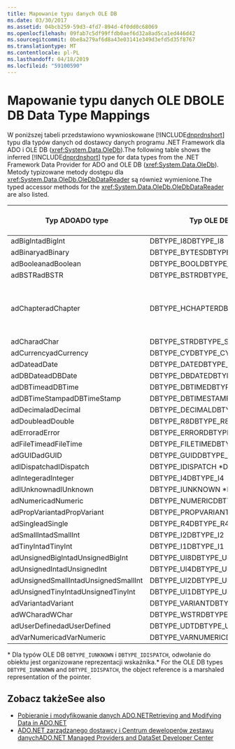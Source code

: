 ```yaml
---
title: Mapowanie typu danych OLE DB
ms.date: 03/30/2017
ms.assetid: 04bcb259-59d3-4fd7-894d-4f0dd0c68069
ms.openlocfilehash: 09fab7c5df99ffdb0aef6d32a8ad5ca1ed446d42
ms.sourcegitcommit: 0be8a279af6d8a43e03141e349d3efd5d35f8767
ms.translationtype: MT
ms.contentlocale: pl-PL
ms.lasthandoff: 04/18/2019
ms.locfileid: "59100590"
---
```

# <a name="ole-db-data-type-mappings"></a><span data-ttu-id="3e2d2-102">Mapowanie typu danych OLE DB</span><span class="sxs-lookup"><span data-stu-id="3e2d2-102">OLE DB Data Type Mappings</span></span>
<span data-ttu-id="3e2d2-103">W poniższej tabeli przedstawiono wywnioskowane [!INCLUDE[dnprdnshort](../../../../includes/dnprdnshort-md.md)] typu dla typów danych od dostawcy danych programu .NET Framework dla ADO i OLE DB (<xref:System.Data.OleDb>).</span><span class="sxs-lookup"><span data-stu-id="3e2d2-103">The following table shows the inferred [!INCLUDE[dnprdnshort](../../../../includes/dnprdnshort-md.md)] type for data types from the .NET Framework Data Provider for ADO and OLE DB (<xref:System.Data.OleDb>).</span></span> <span data-ttu-id="3e2d2-104">Metody typizowane metody dostępu dla <xref:System.Data.OleDb.OleDbDataReader> są również wymienione.</span><span class="sxs-lookup"><span data-stu-id="3e2d2-104">The typed accessor methods for the <xref:System.Data.OleDb.OleDbDataReader> are also listed.</span></span>  
  
|<span data-ttu-id="3e2d2-105">Typ ADO</span><span class="sxs-lookup"><span data-stu-id="3e2d2-105">ADO type</span></span>|<span data-ttu-id="3e2d2-106">Typ OLE DB</span><span class="sxs-lookup"><span data-stu-id="3e2d2-106">OLE DB type</span></span>|[!INCLUDE[dnprdnshort](../../../../includes/dnprdnshort-md.md)] <span data-ttu-id="3e2d2-107">Typ</span><span class="sxs-lookup"><span data-stu-id="3e2d2-107">type</span></span>|[!INCLUDE[dnprdnshort](../../../../includes/dnprdnshort-md.md)] <span data-ttu-id="3e2d2-108">typizowane metody dostępu</span><span class="sxs-lookup"><span data-stu-id="3e2d2-108">typed accessor</span></span>|  
|--------------|-----------------|----------------------------------------------------------------------|--------------------------------------------------------------------------------|  
|<span data-ttu-id="3e2d2-109">adBigInt</span><span class="sxs-lookup"><span data-stu-id="3e2d2-109">adBigInt</span></span>|<span data-ttu-id="3e2d2-110">DBTYPE_I8</span><span class="sxs-lookup"><span data-stu-id="3e2d2-110">DBTYPE_I8</span></span>|<span data-ttu-id="3e2d2-111">Int64</span><span class="sxs-lookup"><span data-stu-id="3e2d2-111">Int64</span></span>|<span data-ttu-id="3e2d2-112">GetInt64()</span><span class="sxs-lookup"><span data-stu-id="3e2d2-112">GetInt64()</span></span>|  
|<span data-ttu-id="3e2d2-113">adBinary</span><span class="sxs-lookup"><span data-stu-id="3e2d2-113">adBinary</span></span>|<span data-ttu-id="3e2d2-114">DBTYPE_BYTES</span><span class="sxs-lookup"><span data-stu-id="3e2d2-114">DBTYPE_BYTES</span></span>|<span data-ttu-id="3e2d2-115">Byte[]</span><span class="sxs-lookup"><span data-stu-id="3e2d2-115">Byte[]</span></span>|<span data-ttu-id="3e2d2-116">GetBytes()</span><span class="sxs-lookup"><span data-stu-id="3e2d2-116">GetBytes()</span></span>|  
|<span data-ttu-id="3e2d2-117">adBoolean</span><span class="sxs-lookup"><span data-stu-id="3e2d2-117">adBoolean</span></span>|<span data-ttu-id="3e2d2-118">DBTYPE_BOOL</span><span class="sxs-lookup"><span data-stu-id="3e2d2-118">DBTYPE_BOOL</span></span>|<span data-ttu-id="3e2d2-119">Boolean</span><span class="sxs-lookup"><span data-stu-id="3e2d2-119">Boolean</span></span>|<span data-ttu-id="3e2d2-120">GetBoolean()</span><span class="sxs-lookup"><span data-stu-id="3e2d2-120">GetBoolean()</span></span>|  
|<span data-ttu-id="3e2d2-121">adBSTR</span><span class="sxs-lookup"><span data-stu-id="3e2d2-121">adBSTR</span></span>|<span data-ttu-id="3e2d2-122">DBTYPE_BSTR</span><span class="sxs-lookup"><span data-stu-id="3e2d2-122">DBTYPE_BSTR</span></span>|<span data-ttu-id="3e2d2-123">String</span><span class="sxs-lookup"><span data-stu-id="3e2d2-123">String</span></span>|<span data-ttu-id="3e2d2-124">GetString()</span><span class="sxs-lookup"><span data-stu-id="3e2d2-124">GetString()</span></span>|  
|<span data-ttu-id="3e2d2-125">adChapter</span><span class="sxs-lookup"><span data-stu-id="3e2d2-125">adChapter</span></span>|<span data-ttu-id="3e2d2-126">DBTYPE_HCHAPTER</span><span class="sxs-lookup"><span data-stu-id="3e2d2-126">DBTYPE_HCHAPTER</span></span>|<span data-ttu-id="3e2d2-127">W wersjach zapoznawczych `DataReader`.</span><span class="sxs-lookup"><span data-stu-id="3e2d2-127">Supported through the `DataReader`.</span></span> <span data-ttu-id="3e2d2-128">Zobacz [pobieraniu danych przy użyciu elementu DataReader](../../../../docs/framework/data/adonet/retrieving-data-using-a-datareader.md).</span><span class="sxs-lookup"><span data-stu-id="3e2d2-128">See [Retrieving Data Using a DataReader](../../../../docs/framework/data/adonet/retrieving-data-using-a-datareader.md).</span></span>|<span data-ttu-id="3e2d2-129">GetValue()</span><span class="sxs-lookup"><span data-stu-id="3e2d2-129">GetValue()</span></span>|  
|<span data-ttu-id="3e2d2-130">adChar</span><span class="sxs-lookup"><span data-stu-id="3e2d2-130">adChar</span></span>|<span data-ttu-id="3e2d2-131">DBTYPE_STR</span><span class="sxs-lookup"><span data-stu-id="3e2d2-131">DBTYPE_STR</span></span>|<span data-ttu-id="3e2d2-132">String</span><span class="sxs-lookup"><span data-stu-id="3e2d2-132">String</span></span>|<span data-ttu-id="3e2d2-133">GetString()</span><span class="sxs-lookup"><span data-stu-id="3e2d2-133">GetString()</span></span>|  
|<span data-ttu-id="3e2d2-134">adCurrency</span><span class="sxs-lookup"><span data-stu-id="3e2d2-134">adCurrency</span></span>|<span data-ttu-id="3e2d2-135">DBTYPE_CY</span><span class="sxs-lookup"><span data-stu-id="3e2d2-135">DBTYPE_CY</span></span>|<span data-ttu-id="3e2d2-136">Wartość dziesiętna</span><span class="sxs-lookup"><span data-stu-id="3e2d2-136">Decimal</span></span>|<span data-ttu-id="3e2d2-137">GetDecimal()</span><span class="sxs-lookup"><span data-stu-id="3e2d2-137">GetDecimal()</span></span>|  
|<span data-ttu-id="3e2d2-138">adDate</span><span class="sxs-lookup"><span data-stu-id="3e2d2-138">adDate</span></span>|<span data-ttu-id="3e2d2-139">DBTYPE_DATE</span><span class="sxs-lookup"><span data-stu-id="3e2d2-139">DBTYPE_DATE</span></span>|<span data-ttu-id="3e2d2-140">DataGodzina</span><span class="sxs-lookup"><span data-stu-id="3e2d2-140">DateTime</span></span>|<span data-ttu-id="3e2d2-141">GetDateTime()</span><span class="sxs-lookup"><span data-stu-id="3e2d2-141">GetDateTime()</span></span>|  
|<span data-ttu-id="3e2d2-142">adDBDate</span><span class="sxs-lookup"><span data-stu-id="3e2d2-142">adDBDate</span></span>|<span data-ttu-id="3e2d2-143">DBTYPE_DBDATE</span><span class="sxs-lookup"><span data-stu-id="3e2d2-143">DBTYPE_DBDATE</span></span>|<span data-ttu-id="3e2d2-144">DataGodzina</span><span class="sxs-lookup"><span data-stu-id="3e2d2-144">DateTime</span></span>|<span data-ttu-id="3e2d2-145">GetDateTime()</span><span class="sxs-lookup"><span data-stu-id="3e2d2-145">GetDateTime()</span></span>|  
|<span data-ttu-id="3e2d2-146">adDBTime</span><span class="sxs-lookup"><span data-stu-id="3e2d2-146">adDBTime</span></span>|<span data-ttu-id="3e2d2-147">DBTYPE_DBTIME</span><span class="sxs-lookup"><span data-stu-id="3e2d2-147">DBTYPE_DBTIME</span></span>|<span data-ttu-id="3e2d2-148">DataGodzina</span><span class="sxs-lookup"><span data-stu-id="3e2d2-148">DateTime</span></span>|<span data-ttu-id="3e2d2-149">GetDateTime()</span><span class="sxs-lookup"><span data-stu-id="3e2d2-149">GetDateTime()</span></span>|  
|<span data-ttu-id="3e2d2-150">adDBTimeStamp</span><span class="sxs-lookup"><span data-stu-id="3e2d2-150">adDBTimeStamp</span></span>|<span data-ttu-id="3e2d2-151">DBTYPE_DBTIMESTAMP</span><span class="sxs-lookup"><span data-stu-id="3e2d2-151">DBTYPE_DBTIMESTAMP</span></span>|<span data-ttu-id="3e2d2-152">DataGodzina</span><span class="sxs-lookup"><span data-stu-id="3e2d2-152">DateTime</span></span>|<span data-ttu-id="3e2d2-153">GetDateTime()</span><span class="sxs-lookup"><span data-stu-id="3e2d2-153">GetDateTime()</span></span>|  
|<span data-ttu-id="3e2d2-154">adDecimal</span><span class="sxs-lookup"><span data-stu-id="3e2d2-154">adDecimal</span></span>|<span data-ttu-id="3e2d2-155">DBTYPE_DECIMAL</span><span class="sxs-lookup"><span data-stu-id="3e2d2-155">DBTYPE_DECIMAL</span></span>|<span data-ttu-id="3e2d2-156">Wartość dziesiętna</span><span class="sxs-lookup"><span data-stu-id="3e2d2-156">Decimal</span></span>|<span data-ttu-id="3e2d2-157">GetDecimal()</span><span class="sxs-lookup"><span data-stu-id="3e2d2-157">GetDecimal()</span></span>|  
|<span data-ttu-id="3e2d2-158">adDouble</span><span class="sxs-lookup"><span data-stu-id="3e2d2-158">adDouble</span></span>|<span data-ttu-id="3e2d2-159">DBTYPE_R8</span><span class="sxs-lookup"><span data-stu-id="3e2d2-159">DBTYPE_R8</span></span>|<span data-ttu-id="3e2d2-160">Double</span><span class="sxs-lookup"><span data-stu-id="3e2d2-160">Double</span></span>|<span data-ttu-id="3e2d2-161">GetDouble()</span><span class="sxs-lookup"><span data-stu-id="3e2d2-161">GetDouble()</span></span>|  
|<span data-ttu-id="3e2d2-162">adError</span><span class="sxs-lookup"><span data-stu-id="3e2d2-162">adError</span></span>|<span data-ttu-id="3e2d2-163">DBTYPE_ERROR</span><span class="sxs-lookup"><span data-stu-id="3e2d2-163">DBTYPE_ERROR</span></span>|<span data-ttu-id="3e2d2-164">ExternalException</span><span class="sxs-lookup"><span data-stu-id="3e2d2-164">ExternalException</span></span>|<span data-ttu-id="3e2d2-165">GetValue()</span><span class="sxs-lookup"><span data-stu-id="3e2d2-165">GetValue()</span></span>|  
|<span data-ttu-id="3e2d2-166">adFileTime</span><span class="sxs-lookup"><span data-stu-id="3e2d2-166">adFileTime</span></span>|<span data-ttu-id="3e2d2-167">DBTYPE_FILETIME</span><span class="sxs-lookup"><span data-stu-id="3e2d2-167">DBTYPE_FILETIME</span></span>|<span data-ttu-id="3e2d2-168">DataGodzina</span><span class="sxs-lookup"><span data-stu-id="3e2d2-168">DateTime</span></span>|<span data-ttu-id="3e2d2-169">GetDateTime()</span><span class="sxs-lookup"><span data-stu-id="3e2d2-169">GetDateTime()</span></span>|  
|<span data-ttu-id="3e2d2-170">adGUID</span><span class="sxs-lookup"><span data-stu-id="3e2d2-170">adGUID</span></span>|<span data-ttu-id="3e2d2-171">DBTYPE_GUID</span><span class="sxs-lookup"><span data-stu-id="3e2d2-171">DBTYPE_GUID</span></span>|<span data-ttu-id="3e2d2-172">Guid</span><span class="sxs-lookup"><span data-stu-id="3e2d2-172">Guid</span></span>|<span data-ttu-id="3e2d2-173">GetGuid()</span><span class="sxs-lookup"><span data-stu-id="3e2d2-173">GetGuid()</span></span>|  
|<span data-ttu-id="3e2d2-174">adIDispatch</span><span class="sxs-lookup"><span data-stu-id="3e2d2-174">adIDispatch</span></span>|<span data-ttu-id="3e2d2-175">DBTYPE_IDISPATCH \*</span><span class="sxs-lookup"><span data-stu-id="3e2d2-175">DBTYPE_IDISPATCH \*</span></span>|<span data-ttu-id="3e2d2-176">Obiekt</span><span class="sxs-lookup"><span data-stu-id="3e2d2-176">Object</span></span>|<span data-ttu-id="3e2d2-177">GetValue()</span><span class="sxs-lookup"><span data-stu-id="3e2d2-177">GetValue()</span></span>|  
|<span data-ttu-id="3e2d2-178">adInteger</span><span class="sxs-lookup"><span data-stu-id="3e2d2-178">adInteger</span></span>|<span data-ttu-id="3e2d2-179">DBTYPE_I4</span><span class="sxs-lookup"><span data-stu-id="3e2d2-179">DBTYPE_I4</span></span>|<span data-ttu-id="3e2d2-180">Int32</span><span class="sxs-lookup"><span data-stu-id="3e2d2-180">Int32</span></span>|<span data-ttu-id="3e2d2-181">GetInt32()</span><span class="sxs-lookup"><span data-stu-id="3e2d2-181">GetInt32()</span></span>|  
|<span data-ttu-id="3e2d2-182">adIUnknown</span><span class="sxs-lookup"><span data-stu-id="3e2d2-182">adIUnknown</span></span>|<span data-ttu-id="3e2d2-183">DBTYPE_IUNKNOWN \*</span><span class="sxs-lookup"><span data-stu-id="3e2d2-183">DBTYPE_IUNKNOWN \*</span></span>|<span data-ttu-id="3e2d2-184">Obiekt</span><span class="sxs-lookup"><span data-stu-id="3e2d2-184">Object</span></span>|<span data-ttu-id="3e2d2-185">GetValue()</span><span class="sxs-lookup"><span data-stu-id="3e2d2-185">GetValue()</span></span>|  
|<span data-ttu-id="3e2d2-186">adNumeric</span><span class="sxs-lookup"><span data-stu-id="3e2d2-186">adNumeric</span></span>|<span data-ttu-id="3e2d2-187">DBTYPE_NUMERIC</span><span class="sxs-lookup"><span data-stu-id="3e2d2-187">DBTYPE_NUMERIC</span></span>|<span data-ttu-id="3e2d2-188">Wartość dziesiętna</span><span class="sxs-lookup"><span data-stu-id="3e2d2-188">Decimal</span></span>|<span data-ttu-id="3e2d2-189">GetDecimal()</span><span class="sxs-lookup"><span data-stu-id="3e2d2-189">GetDecimal()</span></span>|  
|<span data-ttu-id="3e2d2-190">adPropVariant</span><span class="sxs-lookup"><span data-stu-id="3e2d2-190">adPropVariant</span></span>|<span data-ttu-id="3e2d2-191">DBTYPE_PROPVARIANT</span><span class="sxs-lookup"><span data-stu-id="3e2d2-191">DBTYPE_PROPVARIANT</span></span>|<span data-ttu-id="3e2d2-192">Obiekt</span><span class="sxs-lookup"><span data-stu-id="3e2d2-192">Object</span></span>|<span data-ttu-id="3e2d2-193">GetValue()</span><span class="sxs-lookup"><span data-stu-id="3e2d2-193">GetValue()</span></span>|  
|<span data-ttu-id="3e2d2-194">adSingle</span><span class="sxs-lookup"><span data-stu-id="3e2d2-194">adSingle</span></span>|<span data-ttu-id="3e2d2-195">DBTYPE_R4</span><span class="sxs-lookup"><span data-stu-id="3e2d2-195">DBTYPE_R4</span></span>|<span data-ttu-id="3e2d2-196">Single</span><span class="sxs-lookup"><span data-stu-id="3e2d2-196">Single</span></span>|<span data-ttu-id="3e2d2-197">GetFloat()</span><span class="sxs-lookup"><span data-stu-id="3e2d2-197">GetFloat()</span></span>|  
|<span data-ttu-id="3e2d2-198">adSmallInt</span><span class="sxs-lookup"><span data-stu-id="3e2d2-198">adSmallInt</span></span>|<span data-ttu-id="3e2d2-199">DBTYPE_I2</span><span class="sxs-lookup"><span data-stu-id="3e2d2-199">DBTYPE_I2</span></span>|<span data-ttu-id="3e2d2-200">Int16</span><span class="sxs-lookup"><span data-stu-id="3e2d2-200">Int16</span></span>|<span data-ttu-id="3e2d2-201">GetInt16()</span><span class="sxs-lookup"><span data-stu-id="3e2d2-201">GetInt16()</span></span>|  
|<span data-ttu-id="3e2d2-202">adTinyInt</span><span class="sxs-lookup"><span data-stu-id="3e2d2-202">adTinyInt</span></span>|<span data-ttu-id="3e2d2-203">DBTYPE_I1</span><span class="sxs-lookup"><span data-stu-id="3e2d2-203">DBTYPE_I1</span></span>|<span data-ttu-id="3e2d2-204">Byte</span><span class="sxs-lookup"><span data-stu-id="3e2d2-204">Byte</span></span>|<span data-ttu-id="3e2d2-205">GetByte()</span><span class="sxs-lookup"><span data-stu-id="3e2d2-205">GetByte()</span></span>|  
|<span data-ttu-id="3e2d2-206">adUnsignedBigInt</span><span class="sxs-lookup"><span data-stu-id="3e2d2-206">adUnsignedBigInt</span></span>|<span data-ttu-id="3e2d2-207">DBTYPE_UI8</span><span class="sxs-lookup"><span data-stu-id="3e2d2-207">DBTYPE_UI8</span></span>|<span data-ttu-id="3e2d2-208">UInt64</span><span class="sxs-lookup"><span data-stu-id="3e2d2-208">UInt64</span></span>|<span data-ttu-id="3e2d2-209">GetValue()</span><span class="sxs-lookup"><span data-stu-id="3e2d2-209">GetValue()</span></span>|  
|<span data-ttu-id="3e2d2-210">adUnsignedInt</span><span class="sxs-lookup"><span data-stu-id="3e2d2-210">adUnsignedInt</span></span>|<span data-ttu-id="3e2d2-211">DBTYPE_UI4</span><span class="sxs-lookup"><span data-stu-id="3e2d2-211">DBTYPE_UI4</span></span>|<span data-ttu-id="3e2d2-212">UInt32</span><span class="sxs-lookup"><span data-stu-id="3e2d2-212">UInt32</span></span>|<span data-ttu-id="3e2d2-213">GetValue()</span><span class="sxs-lookup"><span data-stu-id="3e2d2-213">GetValue()</span></span>|  
|<span data-ttu-id="3e2d2-214">adUnsignedSmallInt</span><span class="sxs-lookup"><span data-stu-id="3e2d2-214">adUnsignedSmallInt</span></span>|<span data-ttu-id="3e2d2-215">DBTYPE_UI2</span><span class="sxs-lookup"><span data-stu-id="3e2d2-215">DBTYPE_UI2</span></span>|<span data-ttu-id="3e2d2-216">UInt16</span><span class="sxs-lookup"><span data-stu-id="3e2d2-216">UInt16</span></span>|<span data-ttu-id="3e2d2-217">GetValue()</span><span class="sxs-lookup"><span data-stu-id="3e2d2-217">GetValue()</span></span>|  
|<span data-ttu-id="3e2d2-218">adUnsignedTinyInt</span><span class="sxs-lookup"><span data-stu-id="3e2d2-218">adUnsignedTinyInt</span></span>|<span data-ttu-id="3e2d2-219">DBTYPE_UI1</span><span class="sxs-lookup"><span data-stu-id="3e2d2-219">DBTYPE_UI1</span></span>|<span data-ttu-id="3e2d2-220">Byte</span><span class="sxs-lookup"><span data-stu-id="3e2d2-220">Byte</span></span>|<span data-ttu-id="3e2d2-221">GetByte()</span><span class="sxs-lookup"><span data-stu-id="3e2d2-221">GetByte()</span></span>|  
|<span data-ttu-id="3e2d2-222">adVariant</span><span class="sxs-lookup"><span data-stu-id="3e2d2-222">adVariant</span></span>|<span data-ttu-id="3e2d2-223">DBTYPE_VARIANT</span><span class="sxs-lookup"><span data-stu-id="3e2d2-223">DBTYPE_VARIANT</span></span>|<span data-ttu-id="3e2d2-224">Obiekt</span><span class="sxs-lookup"><span data-stu-id="3e2d2-224">Object</span></span>|<span data-ttu-id="3e2d2-225">GetValue()</span><span class="sxs-lookup"><span data-stu-id="3e2d2-225">GetValue()</span></span>|  
|<span data-ttu-id="3e2d2-226">adWChar</span><span class="sxs-lookup"><span data-stu-id="3e2d2-226">adWChar</span></span>|<span data-ttu-id="3e2d2-227">DBTYPE_WSTR</span><span class="sxs-lookup"><span data-stu-id="3e2d2-227">DBTYPE_WSTR</span></span>|<span data-ttu-id="3e2d2-228">String</span><span class="sxs-lookup"><span data-stu-id="3e2d2-228">String</span></span>|<span data-ttu-id="3e2d2-229">GetString()</span><span class="sxs-lookup"><span data-stu-id="3e2d2-229">GetString()</span></span>|  
|<span data-ttu-id="3e2d2-230">adUserDefined</span><span class="sxs-lookup"><span data-stu-id="3e2d2-230">adUserDefined</span></span>|<span data-ttu-id="3e2d2-231">DBTYPE_UDT</span><span class="sxs-lookup"><span data-stu-id="3e2d2-231">DBTYPE_UDT</span></span>|<span data-ttu-id="3e2d2-232">Nie jest obsługiwany</span><span class="sxs-lookup"><span data-stu-id="3e2d2-232">not supported</span></span>||  
|<span data-ttu-id="3e2d2-233">adVarNumeric</span><span class="sxs-lookup"><span data-stu-id="3e2d2-233">adVarNumeric</span></span>|<span data-ttu-id="3e2d2-234">DBTYPE_VARNUMERIC</span><span class="sxs-lookup"><span data-stu-id="3e2d2-234">DBTYPE_VARNUMERIC</span></span>|<span data-ttu-id="3e2d2-235">Nie jest obsługiwany</span><span class="sxs-lookup"><span data-stu-id="3e2d2-235">not supported</span></span>||  
  
 <span data-ttu-id="3e2d2-236">\* Dla typów OLE DB `DBTYPE_IUNKNOWN` i `DBTYPE_IDISPATCH`, odwołanie do obiektu jest organizowane reprezentacji wskaźnika.</span><span class="sxs-lookup"><span data-stu-id="3e2d2-236">\* For the OLE DB types `DBTYPE_IUNKNOWN` and `DBTYPE_IDISPATCH`, the object reference is a marshaled representation of the pointer.</span></span>  
  
## <a name="see-also"></a><span data-ttu-id="3e2d2-237">Zobacz także</span><span class="sxs-lookup"><span data-stu-id="3e2d2-237">See also</span></span>

- [<span data-ttu-id="3e2d2-238">Pobieranie i modyfikowanie danych ADO.NET</span><span class="sxs-lookup"><span data-stu-id="3e2d2-238">Retrieving and Modifying Data in ADO.NET</span></span>](../../../../docs/framework/data/adonet/retrieving-and-modifying-data.md)
- [<span data-ttu-id="3e2d2-239">ADO.NET zarządzanego dostawcy i Centrum deweloperów zestawu danych</span><span class="sxs-lookup"><span data-stu-id="3e2d2-239">ADO.NET Managed Providers and DataSet Developer Center</span></span>](https://go.microsoft.com/fwlink/?LinkId=217917)
